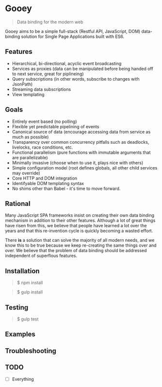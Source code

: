 # Gooey

> Data binding for the modern web

Gooey aims to be a simple full-stack (Restful API, JavaScript, DOM) data-binding solution for Single Page Applications built with ES6.

## Features

* Hierarchical, bi-directional, acyclic event broadcasting
* Services as proxies (data can be manipulated before being handed off to next service, great for piplineing)
* Query subscriptions (in other words, subscribe to changes with JsonPath)
* Streaming data subscriptions
* View templating

## Goals

* Entirely event based (no polling)
* Flexible yet predictable pipelining of events
* Canonical source of data (encourage accessing data from service as much as possible)
* Transparency over common concurrency pitfalls such as deadlocks, livelocks, race conditions, etc.
* Functional parallelism (pure functions with immutable arguments that are parallelizable)
* Minimally invasive (choose when to use it, plays nice with others)
* Simple configuration model (root defines globals, all other child services may override)
* Core HTTP and DOM integration
* Identifyable DOM templating syntax
* No shims other than Babel - it's time to move forward.

## Rational

Many JavaScript SPA frameworks insist on creating their own data binding mechanism in addition to their other features.
Although a lot of great things have risen from this, we believe that people have learned a lot over the years and that 
this re-invention cycle is quickly becoming a wasted effort.

There **is** a solution that can solve the majority of all modern needs, and we know this to be true because we keep
re-creating the same things over and over.  We believe that the problem of data binding should be addressed independent
of superflous features.

## Installation

> $ npm install

> $ gulp install

## Testing

> $ gulp test

## Examples

## Troubleshooting

## TODO

- [ ] Everything
